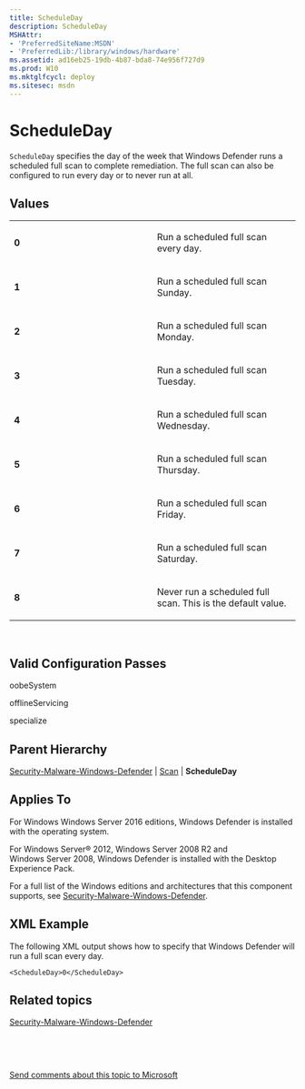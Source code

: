 ```yaml
---
title: ScheduleDay
description: ScheduleDay
MSHAttr:
- 'PreferredSiteName:MSDN'
- 'PreferredLib:/library/windows/hardware'
ms.assetid: ad16eb25-19db-4b87-bda8-74e956f727d9
ms.prod: W10
ms.mktglfcycl: deploy
ms.sitesec: msdn
---
```


# ScheduleDay


`ScheduleDay` specifies the day of the week that Windows Defender runs a scheduled full scan to complete remediation. The full scan can also be configured to run every day or to never run at all.

## Values


<table>
<colgroup>
<col width="50%" />
<col width="50%" />
</colgroup>
<tbody>
<tr class="odd">
<td><p><strong>0</strong></p></td>
<td><p>Run a scheduled full scan every day.</p></td>
</tr>
<tr class="even">
<td><p><strong>1</strong></p></td>
<td><p>Run a scheduled full scan Sunday.</p></td>
</tr>
<tr class="odd">
<td><p><strong>2</strong></p></td>
<td><p>Run a scheduled full scan Monday.</p></td>
</tr>
<tr class="even">
<td><p><strong>3</strong></p></td>
<td><p>Run a scheduled full scan Tuesday.</p></td>
</tr>
<tr class="odd">
<td><p><strong>4</strong></p></td>
<td><p>Run a scheduled full scan Wednesday.</p></td>
</tr>
<tr class="even">
<td><p><strong>5</strong></p></td>
<td><p>Run a scheduled full scan Thursday.</p></td>
</tr>
<tr class="odd">
<td><p><strong>6</strong></p></td>
<td><p>Run a scheduled full scan Friday.</p></td>
</tr>
<tr class="even">
<td><p><strong>7</strong></p></td>
<td><p>Run a scheduled full scan Saturday.</p></td>
</tr>
<tr class="odd">
<td><p><strong>8</strong></p></td>
<td><p>Never run a scheduled full scan. This is the default value.</p></td>
</tr>
</tbody>
</table>

 

## Valid Configuration Passes


oobeSystem

offlineServicing

specialize

## Parent Hierarchy


[Security-Malware-Windows-Defender](security-malware-windows-defender-win7-security-malware-windows-defender.md) | [Scan](security-malware-windows-defenderscan.md) | **ScheduleDay**

## Applies To


For Windows Windows Server 2016 editions, Windows Defender is installed with the operating system.

For Windows Server® 2012, Windows Server 2008 R2 and Windows Server 2008, Windows Defender is installed with the Desktop Experience Pack.

For a full list of the Windows editions and architectures that this component supports, see [Security-Malware-Windows-Defender](security-malware-windows-defender-win7-security-malware-windows-defender.md).

## XML Example


The following XML output shows how to specify that Windows Defender will run a full scan every day.

``` syntax
<ScheduleDay>0</ScheduleDay>
```

## Related topics


[Security-Malware-Windows-Defender](security-malware-windows-defender-win7-security-malware-windows-defender.md)

 

 

[Send comments about this topic to Microsoft](mailto:wsddocfb@microsoft.com?subject=Documentation%20feedback%20%5Bp_unattend\p_unattend%5D:%20ScheduleDay%20%20RELEASE:%20%2810/3/2016%29&body=%0A%0APRIVACY%20STATEMENT%0A%0AWe%20use%20your%20feedback%20to%20improve%20the%20documentation.%20We%20don't%20use%20your%20email%20address%20for%20any%20other%20purpose,%20and%20we'll%20remove%20your%20email%20address%20from%20our%20system%20after%20the%20issue%20that%20you're%20reporting%20is%20fixed.%20While%20we're%20working%20to%20fix%20this%20issue,%20we%20might%20send%20you%20an%20email%20message%20to%20ask%20for%20more%20info.%20Later,%20we%20might%20also%20send%20you%20an%20email%20message%20to%20let%20you%20know%20that%20we've%20addressed%20your%20feedback.%0A%0AFor%20more%20info%20about%20Microsoft's%20privacy%20policy,%20see%20http://privacy.microsoft.com/default.aspx. "Send comments about this topic to Microsoft")





